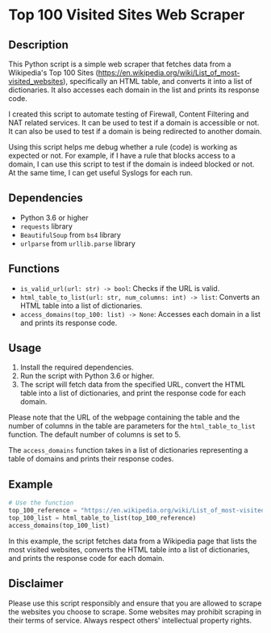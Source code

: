 # Top 100 Visited Sites Web Scraper

## Description
This Python script is a simple web scraper that fetches data from a Wikipedia's Top 100 Sites (https://en.wikipedia.org/wiki/List_of_most-visited_websites), specifically an HTML table, and converts it into a list of dictionaries. It also accesses each domain in the list and prints its response code.

I created this script to automate testing of Firewall, Content Filtering and NAT related services. It can be used to test if a domain is accessible or not. 
It can also be used to test if a domain is being redirected to another domain.

Using this script helps me debug whether a rule (code) is working as expected or not. For example, if I have a rule that blocks access to a domain, I can use this script to test if the domain is indeed blocked or not. At the same time, I can get useful Syslogs for each run. 

## Dependencies
- Python 3.6 or higher
- `requests` library
- `BeautifulSoup` from `bs4` library
- `urlparse` from `urllib.parse` library

## Functions
- `is_valid_url(url: str) -> bool`: Checks if the URL is valid.
- `html_table_to_list(url: str, num_columns: int) -> list`: Converts an HTML table into a list of dictionaries.
- `access_domains(top_100: list) -> None`: Accesses each domain in a list and prints its response code.

## Usage
1. Install the required dependencies.
2. Run the script with Python 3.6 or higher.
3. The script will fetch data from the specified URL, convert the HTML table into a list of dictionaries, and print the response code for each domain.

Please note that the URL of the webpage containing the table and the number of columns in the table are parameters for the `html_table_to_list` function. The default number of columns is set to 5.

The `access_domains` function takes in a list of dictionaries representing a table of domains and prints their response codes.

## Example
```python
# Use the function
top_100_reference = "https://en.wikipedia.org/wiki/List_of_most-visited_websites"  # Replace with your URL
top_100_list = html_table_to_list(top_100_reference)
access_domains(top_100_list)
```
In this example, the script fetches data from a Wikipedia page that lists the most visited websites, converts the HTML table into a list of dictionaries, and prints the response code for each domain.

## Disclaimer
Please use this script responsibly and ensure that you are allowed to scrape the websites you choose to scrape. Some websites may prohibit scraping in their terms of service. Always respect others' intellectual property rights.